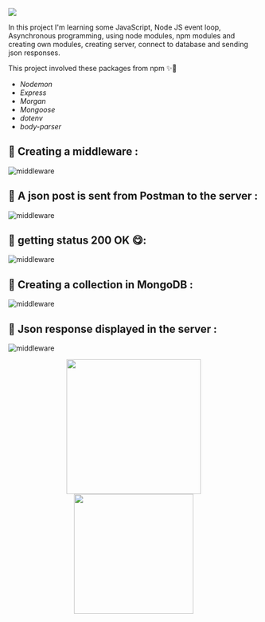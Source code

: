   <a href="https://github.com/DenverCoder1/readme-typing-svg"><img src="https://readme-typing-svg.herokuapp.com?lines=Building+ API+ using+ Node + JS +🦄+💚 &center=true&width=600&height=50&color=84c710"></a>

In this project I'm learning some JavaScript, Node JS event loop, Asynchronous programming, using node modules, npm modules and creating own modules, creating server, connect to database and sending json responses.

This project involved these packages from npm ✨🐼
 - _Nodemon_
 - _Express_
 - _Morgan_
 - _Mongoose_
 - _dotenv_
 - _body-parser_



## 🐸 Creating a **middleware** :


![middleware](https://raw.githubusercontent.com/mysticBel/Node-JS-API-Development/master/images/image0.png)

## 🐸 A json post is sent from **Postman** to the server  :
![middleware](https://raw.githubusercontent.com/mysticBel/Node-JS-API-Development/master/images/image1.png)

## 🐸 getting status 200 OK 😋:
![middleware](https://raw.githubusercontent.com/mysticBel/Node-JS-API-Development/master/images/image2.png) 

## 🐸 Creating a collection in **MongoDB** :
![middleware](https://raw.githubusercontent.com/mysticBel/Node-JS-API-Development/master/images/image3.png)

## 🐸 Json response displayed in the server :
![middleware](https://raw.githubusercontent.com/mysticBel/Node-JS-API-Development/master/images/image4.png)


<p  align="center">
 <img  src="https://media.giphy.com/media/oyPQPFLjOYoYAbSvB7/giphy.gif" width="270">
 <img  src="https://media.giphy.com/media/UYEaA12GfdOiwN7Uqk/giphy.gif" width="240">
 </p>
